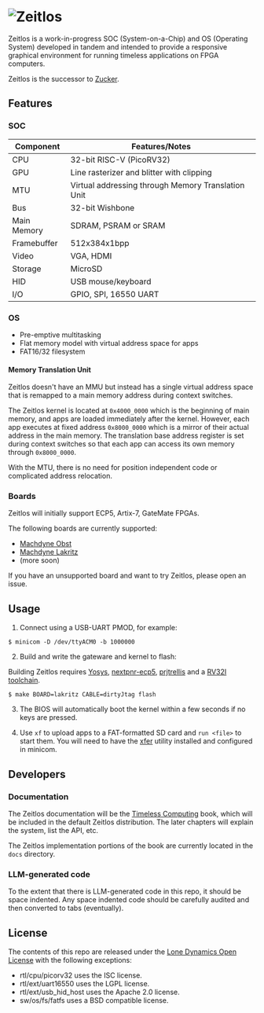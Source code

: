 # ![Zeitlos](https://github.com/machdyne/zeitlos/blob/bcca7d8a5dbba752f1f5e41afce82037e9b3b3ec/zeitlos.png)

Zeitlos is a work-in-progress SOC (System-on-a-Chip) and OS (Operating System) developed in tandem and intended to provide a responsive graphical environment for running timeless applications on FPGA computers.

Zeitlos is the successor to [Zucker](https://github.com/machdyne/zucker).

## Features

### SOC

| Component | Features/Notes |
|-----------|----------|
| CPU | 32-bit RISC-V (PicoRV32) |
| GPU | Line rasterizer and blitter with clipping |
| MTU | Virtual addressing through Memory Translation Unit |
| Bus | 32-bit Wishbone |
| Main Memory | SDRAM, PSRAM or SRAM |
| Framebuffer | 512x384x1bpp |
| Video | VGA, HDMI |
| Storage | MicroSD |
| HID | USB mouse/keyboard |
| I/O | GPIO, SPI, 16550 UART |

### OS

 - Pre-emptive multitasking
 - Flat memory model with virtual address space for apps
 - FAT16/32 filesystem

#### Memory Translation Unit

Zeitlos doesn't have an MMU but instead has a single virtual address space that is remapped to a main memory address during context switches.

The Zeitlos kernel is located at `0x4000_0000` which is the beginning of main memory, and apps are loaded immediately after the kernel. However, each app executes at fixed address `0x8000_0000` which is a mirror of their actual address in the main memory. The translation base address register is set during context switches so that each app can access its own memory through `0x8000_0000`.

With the MTU, there is no need for position independent code or complicated address relocation.

### Boards

Zeitlos will initially support ECP5, Artix-7, GateMate FPGAs.

The following boards are currently supported:

 - [Machdyne Obst](https://github.com/machdyne/obst)
 - [Machdyne Lakritz](https://github.com/machdyne/lakritz)
 - (more soon)

If you have an unsupported board and want to try Zeitlos, please open an issue.

## Usage

1. Connect using a USB-UART PMOD, for example:

```
$ minicom -D /dev/ttyACM0 -b 1000000
```

2. Build and write the gateware and kernel to flash:

Building Zeitlos requires [Yosys](https://github.com/YosysHQ/yosys), [nextpnr-ecp5](https://github.com/YosysHQ/nextpnr), [prjtrellis](https://github.com/YosysHQ/prjtrellis) and a [RV32I toolchain](https://github.com/YosysHQ/picorv32#building-a-pure-rv32i-toolchain).

```
$ make BOARD=lakritz CABLE=dirtyJtag flash
```

3. The BIOS will automatically boot the kernel within a few seconds if no keys are pressed.

4. Use `xf` to upload apps to a FAT-formatted SD card and `run <file>` to start them. You will need to have the [xfer](https://github.com/machdyne/xfer) utility installed and configured in minicom. 

## Developers

### Documentation

The Zeitlos documentation will be the [Timeless Computing](https://github.com/machdyne/tc) book, which will be included in the default Zeitlos distribution. The later chapters will explain the system, list the API, etc. 

The Zeitlos implementation portions of the book are currently located in the `docs` directory.

### LLM-generated code

To the extent that there is LLM-generated code in this repo, it should be space indented. Any space indented code should be carefully audited and then converted to tabs (eventually). 

## License

The contents of this repo are released under the [Lone Dynamics Open License](LICENSE.md) with the following exceptions:

- rtl/cpu/picorv32 uses the ISC license.
- rtl/ext/uart16550 uses the LGPL license.
- rtl/ext/usb\_hid\_host uses the Apache 2.0 license.
- sw/os/fs/fatfs uses a BSD compatible license.
